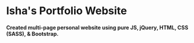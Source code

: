 # Isha's Portfolio Website


#### Created multi-page personal website using pure JS, jQuery, HTML, CSS (SASS), & Bootstrap.
